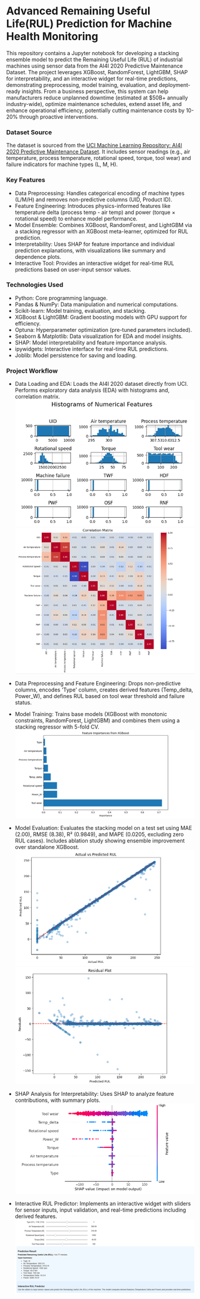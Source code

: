 # Advanced Remaining Useful Life(RUL) Prediction for Machine Health Monitoring

This repository contains a Jupyter notebook for developing a stacking ensemble model to predict the Remaining Useful Life (RUL) of industrial machines using sensor data from the AI4I 2020 Predictive Maintenance Dataset. The project leverages XGBoost, RandomForest, LightGBM, SHAP for interpretability, and an interactive widget for real-time predictions, demonstrating preprocessing, model training, evaluation, and deployment-ready insights. From a business perspective, this system can help manufacturers reduce unplanned downtime (estimated at $50B+ annually industry-wide), optimize maintenance schedules, extend asset life, and enhance operational efficiency, potentially cutting maintenance costs by 10-20% through proactive interventions.

### Dataset Source
The dataset is sourced from the [UCI Machine Learning Repository: AI4I 2020 Predictive Maintenance Dataset](https://archive.ics.uci.edu/dataset/601/ai4i+2020+predictive+maintenance+dataset). It includes sensor readings (e.g., air temperature, process temperature, rotational speed, torque, tool wear) and failure indicators for machine types (L, M, H).

### Key Features
* Data Preprocessing: Handles categorical encoding of machine types (L/M/H) and removes non-predictive columns (UID, Product ID).
* Feature Engineering: Introduces physics-informed features like temperature delta (process temp - air temp) and power (torque × rotational speed) to enhance model performance.
* Model Ensemble: Combines XGBoost, RandomForest, and LightGBM via a stacking regressor with an XGBoost meta-learner, optimized for RUL prediction.
* Interpretability: Uses SHAP for feature importance and individual prediction explanations, with visualizations like summary and dependence plots.
* Interactive Tool: Provides an interactive widget for real-time RUL predictions based on user-input sensor values.

### Technologies Used
* Python: Core programming language.
* Pandas & NumPy: Data manipulation and numerical computations.
* Scikit-learn: Model training, evaluation, and stacking.
* XGBoost & LightGBM: Gradient boosting models with GPU support for efficiency.
* Optuna: Hyperparameter optimization (pre-tuned parameters included).
* Seaborn & Matplotlib: Data visualization for EDA and model insights.
* SHAP: Model interpretability and feature importance analysis.
* ipywidgets: Interactive interface for real-time RUL predictions.
* Joblib: Model persistence for saving and loading.

### Project Workflow
* Data Loading and EDA: Loads the AI4I 2020 dataset directly from UCI. Performs exploratory data analysis (EDA) with histograms and, correlation matrix.
![Histograms of Numerical Features](https://github.com/AashishSaini16/Advanced-Remaining-Useful-Life-Prediction-for-Machine-Health-Monitoring/blob/main/Histograms%20of%20Numerical%20Features.PNG)
![Correlation Matrix](https://github.com/AashishSaini16/Advanced-Remaining-Useful-Life-Prediction-for-Machine-Health-Monitoring/blob/main/Correlation%20Matrix.PNG)

* Data Preprocessing and Feature Engineering: Drops non-predictive columns, encodes 'Type' column, creates derived features (Temp_delta, Power_W), and defines RUL based on tool wear threshold and failure status.

* Model Training: Trains base models (XGBoost with monotonic constraints, RandomForest, LightGBM) and combines them using a stacking regressor with 5-fold CV.
![Feature Importances from XGBoost](https://github.com/AashishSaini16/Advanced-Remaining-Useful-Life-Prediction-for-Machine-Health-Monitoring/blob/main/Feature%20Importances%20from%20XGBoost.PNG)

* Model Evaluation: Evaluates the stacking model on a test set using MAE (2.00), RMSE (8.38), R² (0.9849), and MAPE (0.0205, excluding zero RUL cases). Includes ablation study showing ensemble improvement over standalone XGBoost.
![Actual vs Predicted RUL](https://github.com/AashishSaini16/Advanced-Remaining-Useful-Life-Prediction-for-Machine-Health-Monitoring/blob/main/Actual%20vs%20Predicted%20RUL.PNG)
![Residual Plot](https://github.com/AashishSaini16/Advanced-Remaining-Useful-Life-Prediction-for-Machine-Health-Monitoring/blob/main/Residual%20Plot.PNG)

* SHAP Analysis for Interpretability: Uses SHAP to analyze feature contributions, with summary plots.
![SHAP Summary Plot](https://github.com/AashishSaini16/Advanced-Remaining-Useful-Life-Prediction-for-Machine-Health-Monitoring/blob/main/SHAP%20Summary%20Plot.PNG)

* Interactive RUL Predictor: Implements an interactive widget with sliders for sensor inputs, input validation, and real-time predictions including derived features.
![Interactive Widget Demo](https://github.com/AashishSaini16/Advanced-Remaining-Useful-Life-Prediction-for-Machine-Health-Monitoring/blob/main/Interactive%20Widget%20Demo.PNG)
